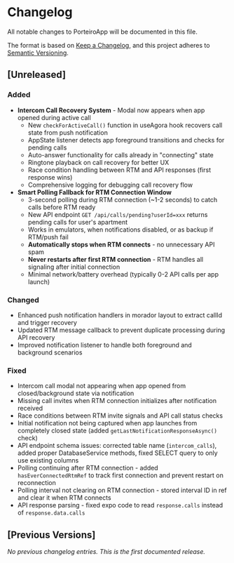 # Changelog

All notable changes to PorteiroApp will be documented in this file.

The format is based on [Keep a Changelog](https://keepachangelog.com/en/1.0.0/),
and this project adheres to [Semantic Versioning](https://semver.org/spec/v2.0.0.html).

## [Unreleased]

### Added
- **Intercom Call Recovery System** - Modal now appears when app opened during active call
  - New `checkForActiveCall()` function in useAgora hook recovers call state from push notification
  - AppState listener detects app foreground transitions and checks for pending calls
  - Auto-answer functionality for calls already in "connecting" state
  - Ringtone playback on call recovery for better UX
  - Race condition handling between RTM and API responses (first response wins)
  - Comprehensive logging for debugging call recovery flow
- **Smart Polling Fallback for RTM Connection Window**
  - 3-second polling during RTM connection (~1-2 seconds) to catch calls before RTM ready
  - New API endpoint `GET /api/calls/pending?userId=xxx` returns pending calls for user's apartment
  - Works in emulators, when notifications disabled, or as backup if RTM/push fail
  - **Automatically stops when RTM connects** - no unnecessary API spam
  - **Never restarts after first RTM connection** - RTM handles all signaling after initial connection
  - Minimal network/battery overhead (typically 0-2 API calls per app launch)

### Changed
- Enhanced push notification handlers in morador layout to extract callId and trigger recovery
- Updated RTM message callback to prevent duplicate processing during API recovery
- Improved notification listener to handle both foreground and background scenarios

### Fixed
- Intercom call modal not appearing when app opened from closed/background state via notification
- Missing call invites when RTM connection initializes after notification received
- Race conditions between RTM invite signals and API call status checks
- Initial notification not being captured when app launches from completely closed state (added `getLastNotificationResponseAsync()` check)
- API endpoint schema issues: corrected table name (`intercom_calls`), added proper DatabaseService methods, fixed SELECT query to only use existing columns
- Polling continuing after RTM connection - added `hasEverConnectedRtmRef` to track first connection and prevent restart on reconnection
- Polling interval not clearing on RTM connection - stored interval ID in ref and clear it when RTM connects
- API response parsing - fixed expo code to read `response.calls` instead of `response.data.calls`

## [Previous Versions]

_No previous changelog entries. This is the first documented release._
